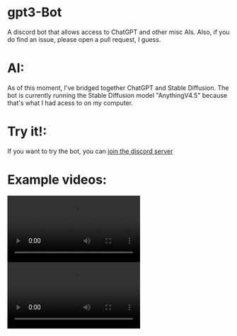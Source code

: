 # gpt3-Bot
A discord bot that allows access to ChatGPT and other misc AIs. Also, if you do find an issue, please open a pull request, I guess.

# AI:
As of this moment, I've bridged together ChatGPT and Stable Diffusion. The bot is currently running the Stable Diffusion model "AnythingV4.5" because that's what I had acess to on my computer.

# Try it!:
If you want to try the bot, you can [join the discord server](https://discord.com/invite/JNSdRSPBQ4)

# Example videos:
![A video of generating from plain words](https://cdn.discordapp.com/attachments/1126929868827930745/1152831609175822377/testing_thread____MicahB.Dev_-_Discord_2023-09-16_11-51-12.mp4)
![A video of generating from conversation](https://cdn.discordapp.com/attachments/1126929868827930745/1155351088338305076/TextToImageBridge-C1.mp4)
